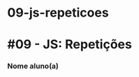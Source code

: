 # 09-js-repeticoes
# #09 - JS: Repetições

### Nome aluno(a)

[comment]: <> (Layza Gabriela Ferreira Santos)